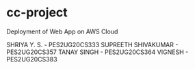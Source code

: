 # cc-project
Deployment of Web App on AWS Cloud

SHRIYA Y. S. - PES2UG20CS333
SUPREETH SHIVAKUMAR - PES2UG20CS357
TANAY SINGH - PES2UG20CS364
VIGNESH - PES2UG20CS383

